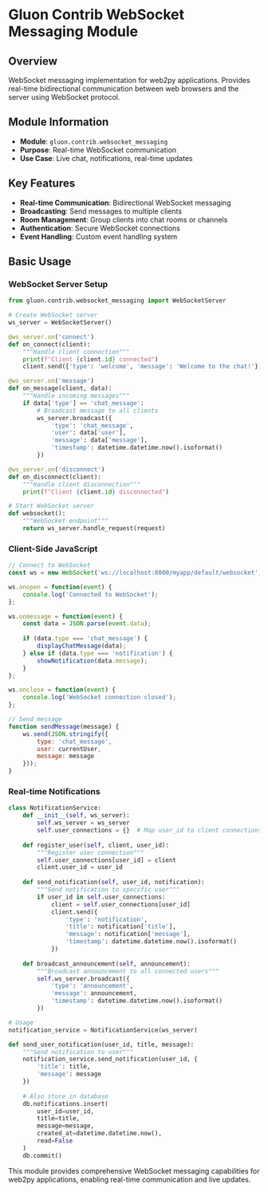 # Gluon Contrib WebSocket Messaging Module

## Overview
WebSocket messaging implementation for web2py applications. Provides real-time bidirectional communication between web browsers and the server using WebSocket protocol.

## Module Information
- **Module**: `gluon.contrib.websocket_messaging`
- **Purpose**: Real-time WebSocket communication
- **Use Case**: Live chat, notifications, real-time updates

## Key Features
- **Real-time Communication**: Bidirectional WebSocket messaging
- **Broadcasting**: Send messages to multiple clients
- **Room Management**: Group clients into chat rooms or channels
- **Authentication**: Secure WebSocket connections
- **Event Handling**: Custom event handling system

## Basic Usage

### WebSocket Server Setup
```python
from gluon.contrib.websocket_messaging import WebSocketServer

# Create WebSocket server
ws_server = WebSocketServer()

@ws_server.on('connect')
def on_connect(client):
    """Handle client connection"""
    print(f"Client {client.id} connected")
    client.send({'type': 'welcome', 'message': 'Welcome to the chat!'})

@ws_server.on('message')
def on_message(client, data):
    """Handle incoming messages"""
    if data['type'] == 'chat_message':
        # Broadcast message to all clients
        ws_server.broadcast({
            'type': 'chat_message',
            'user': data['user'],
            'message': data['message'],
            'timestamp': datetime.datetime.now().isoformat()
        })

@ws_server.on('disconnect')
def on_disconnect(client):
    """Handle client disconnection"""
    print(f"Client {client.id} disconnected")

# Start WebSocket server
def websocket():
    """WebSocket endpoint"""
    return ws_server.handle_request(request)
```

### Client-Side JavaScript
```javascript
// Connect to WebSocket
const ws = new WebSocket('ws://localhost:8000/myapp/default/websocket');

ws.onopen = function(event) {
    console.log('Connected to WebSocket');
};

ws.onmessage = function(event) {
    const data = JSON.parse(event.data);
    
    if (data.type === 'chat_message') {
        displayChatMessage(data);
    } else if (data.type === 'notification') {
        showNotification(data.message);
    }
};

ws.onclose = function(event) {
    console.log('WebSocket connection closed');
};

// Send message
function sendMessage(message) {
    ws.send(JSON.stringify({
        type: 'chat_message',
        user: currentUser,
        message: message
    }));
}
```

### Real-time Notifications
```python
class NotificationService:
    def __init__(self, ws_server):
        self.ws_server = ws_server
        self.user_connections = {}  # Map user_id to client connections
    
    def register_user(self, client, user_id):
        """Register user connection"""
        self.user_connections[user_id] = client
        client.user_id = user_id
    
    def send_notification(self, user_id, notification):
        """Send notification to specific user"""
        if user_id in self.user_connections:
            client = self.user_connections[user_id]
            client.send({
                'type': 'notification',
                'title': notification['title'],
                'message': notification['message'],
                'timestamp': datetime.datetime.now().isoformat()
            })
    
    def broadcast_announcement(self, announcement):
        """Broadcast announcement to all connected users"""
        self.ws_server.broadcast({
            'type': 'announcement',
            'message': announcement,
            'timestamp': datetime.datetime.now().isoformat()
        })

# Usage
notification_service = NotificationService(ws_server)

def send_user_notification(user_id, title, message):
    """Send notification to user"""
    notification_service.send_notification(user_id, {
        'title': title,
        'message': message
    })
    
    # Also store in database
    db.notifications.insert(
        user_id=user_id,
        title=title,
        message=message,
        created_at=datetime.datetime.now(),
        read=False
    )
    db.commit()
```

This module provides comprehensive WebSocket messaging capabilities for web2py applications, enabling real-time communication and live updates.